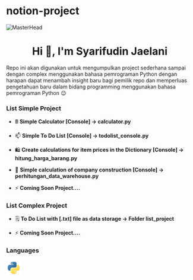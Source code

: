 # notion-project
![MasterHead](https://media.geeksforgeeks.org/wp-content/uploads/20201123152927/PythonProjects11.png)

<h1 align="center">Hi 👋, I'm Syarifudin Jaelani</h1>

<p>Repo ini akan digunakan untuk mengumpulkan project sederhana sampai dengan complex menggunakan bahasa pemrograman Python dengan harapan dapat menambah insight baru bagi pemilik repo dan memperluas pengetahuan baru dalam bidang programming menggunakan bahasa pemrograman Python 😉</p>

<h3>List Simple Project</h3>

- 🖩 **Simple Calculator [Console] -> calculator.py**

- 📫 **Simple To Do List [Console] -> todolist_console.py**

- 🛍 **Create calculations for item prices in the Dictionary [Console] -> hitung_harga_barang.py**

- 🏢 **Simple calculation of company construction [Console] -> perhitungan_data_warehouse.py**

- ⚡ **Coming Soon Project....** 

<h3>List Complex Project</h3>

- 🗒️  **To Do List with [.txt] file as data storage -> Folder list_project**

- ⚡ **Coming Soon Project....** 

<h3>Languages</h3>

<p align="left">
<a href="https://www.python.org" target="_blank" rel="noreferrer"> <img src="https://raw.githubusercontent.com/devicons/devicon/master/icons/python/python-original.svg" alt="python" width="40" height="40"/> </a> 
</p>
